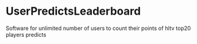 # UserPredictsLeaderboard
Software for unlimited number of users to count their points of hltv top20 players predicts


